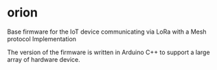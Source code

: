 # orion

Base firmware for the IoT device communicating via LoRa with a Mesh protocol Implementation

The version of the firmware is written in Arduino C++ to support a large array of hardware device.
